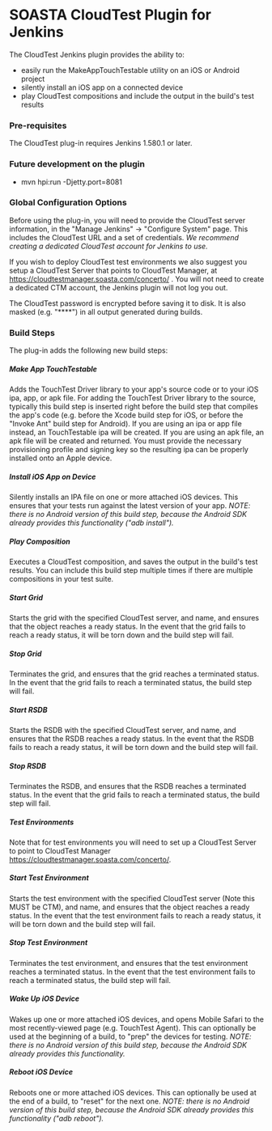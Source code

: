 # SOASTA CloudTest Plugin for Jenkins

The CloudTest Jenkins plugin provides the ability to:

* easily run the MakeAppTouchTestable utility on an iOS or Android project
* silently install an iOS app on a connected device
* play CloudTest compositions and include the output in the build's test results

### Pre-requisites
The CloudTest plug-in requires Jenkins 1.580.1 or later.

### Future development on the plugin
* mvn hpi:run -Djetty.port=8081

### Global Configuration Options

Before using the plug-in, you will need to provide the CloudTest server information, in the "Manage Jenkins" -&gt; "Configure System" page.
This includes the CloudTest URL and a set of credentials.  _We recommend creating a dedicated CloudTest account for Jenkins to use._

If you wish to deploy CloudTest test environments we also suggest you setup a CloudTest Server that points to CloudTest Manager, at https://cloudtestmanager.soasta.com/concerto/ . You will not need to create a dedicated CTM account, the Jenkins plugin will not log you out. 

The CloudTest password is encrypted before saving it to disk.  It is also masked (e.g. "\*\*\*\*") in all output generated during builds.

### Build Steps

The plug-in adds the following new build steps:

##### Make App TouchTestable
Adds the TouchTest Driver library to your app's source code or to your iOS ipa, app, or apk file.  For adding the TouchTest Driver library to the source, typically this build step is inserted right before the build step that compiles the app's code (e.g. before the Xcode build step for iOS, or before the "Invoke Ant" build step for Android).  If you are using an ipa or app file instead, an TouchTestable ipa will be created.  If you are using an apk file, an apk file will be created and returned.  You must provide the necessary provisioning profile and signing key so the resulting ipa can be properly installed onto an Apple device.

##### Install iOS App on Device
Silently installs an IPA file on one or more attached iOS devices.  This ensures that your tests run against the latest version of your app.  _NOTE: there is no Android version of this build step, because the Android SDK already provides this functionality ("adb install")._

##### Play Composition
Executes a CloudTest composition, and saves the output in the build's test results.  You can include this build step multiple times if there are multiple compositions in your test suite.

##### Start Grid
Starts the grid with the specified CloudTest server, and name, and ensures that the object reaches a ready status. In the event that the grid fails to reach a ready status, it will be torn down and the build step will fail. 

##### Stop Grid
Terminates the grid, and ensures that the grid reaches a terminated status. In the event that the grid fails to reach a terminated status, the build step will fail.

##### Start RSDB
Starts the RSDB with the specified CloudTest server, and name, and ensures that the RSDB reaches a ready status. In the event that the RSDB fails to reach a ready status, it will be torn down and the build step will fail. 

##### Stop RSDB
Terminates the RSDB, and ensures that the RSDB reaches a terminated status. In the event that the grid fails to reach a terminated status, the build step will fail.  

##### Test Environments 
Note that for test environments you will need to set up a CloudTest Server to point to CloudTest Manager https://cloudtestmanager.soasta.com/concerto/.  

##### Start Test Environment
Starts the test environment with the specified CloudTest server (Note this MUST be CTM), and name, and ensures that the object reaches a ready status. In the event that the test environment fails to reach a ready status, it will be torn down and the build step will fail. 

##### Stop Test Environment
Terminates the test environment, and ensures that the test environment reaches a terminated status. In the event that the test environment fails to reach a terminated status, the build step will fail.


##### Wake Up iOS Device
Wakes up one or more attached iOS devices, and opens Mobile Safari to the most recently-viewed page (e.g. TouchTest Agent).  This can optionally be used at the beginning of a build, to "prep" the devices for testing.  _NOTE: there is no Android version of this build step, because the Android SDK already provides this functionality._

##### Reboot iOS Device
Reboots one or more attached iOS devices.  This can optionally be used at the end of a build, to "reset" for the next one.  _NOTE: there is no Android version of this build step, because the Android SDK already provides this functionality ("adb reboot")._
